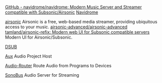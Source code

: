 
[GitHub - navidrome/navidrome: Modern Music Server and Streamer compatible with Subsonic/Airsonic](https://github.com/navidrome/navidrome)
[Navidrome](https://www.navidrome.org/)

[airsonic](https://airsonic.github.io/)
Airsonic is a free, web-based media streamer, providing ubiquitous access to your music.
[airsonic-advanced/airsonic-advanced](https://github.com/airsonic-advanced/airsonic-advanced)
[tamland/airsonic-refix: Modern web UI for Subsonic compatible servers](https://github.com/tamland/airsonic-refix)
Modern UI for Airsonic/Subsonic.

[DSUB](https://github.com/daneren2005/Subsonic/releases)

[Aux](https://aux.app/)
Audio Project Host

[Audio-Router](https://github.com/audiorouterdev/audio-router)
Route Audio from Programs to Devices

[SonoBus](https://sonobus.net/)
Audio Server for Streaming
